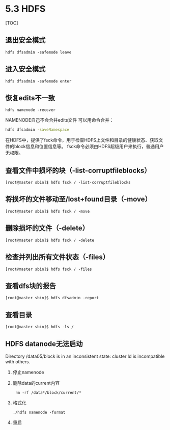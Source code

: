 # 5.3 HDFS

[TOC]

## 退出安全模式

```shell
hdfs dfsadmin -safemode leave
```

## 进入安全模式

```shell
hdfs dfsadmin -safemode enter
```

## 恢复edits不一致

```shell
hdfs namenode -recover
```

NAMENODE自己不会合并edits文件
可以用命令合并：

```bash
hdfs dfsadmin -saveNamespace
```

在HDFS中，提供了fsck命令，用于检查HDFS上文件和目录的健康状态、获取文件的block信息和位置信息等。
fsck命令必须由HDFS超级用户来执行，普通用户无权限。

## 查看文件中损坏的块（-list-corruptfileblocks）

```shell
[root@master sbin]$ hdfs fsck / -list-corruptfileblocks
```

## 将损坏的文件移动至/lost+found目录（-move）

```shell
[root@master sbin]$ hdfs fsck / -move
```

## 删除损坏的文件（-delete）

```shell
[root@master sbin]$ hdfs fsck / -delete
```

## 检查并列出所有文件状态（-files）

```shell
[root@master sbin]$ hdfs fsck / -files
```

## 查看dfs块的报告

```shell
[root@master sbin]$ hdfs dfsadmin -report
```

## 查看目录

```shell
[root@master sbin]$ hdfs -ls /
```

## HDFS datanode无法启动

Directory /data05/block is in an inconsistent state: cluster Id is incompatible with others.

1. 停止namenode

2. 删除data的current内容

    ```shell
     rm -rf /data*/block/current/*
    ```

3. 格式化

    ```shell
    ./hdfs namenode -format
    ```

4. 重启


